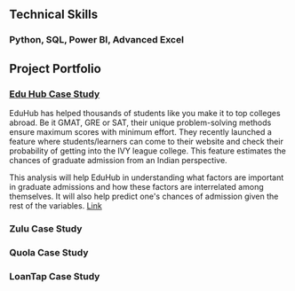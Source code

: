 ## Technical Skills 
### Python, SQL, Power BI, Advanced Excel

## Project Portfolio

### [Edu Hub Case Study](https://github.com/ShawhinT/example-portfolio/blob/main/_config.yml)
EduHub has helped thousands of students like you make it to top colleges abroad. Be it GMAT, GRE or SAT, their unique problem-solving methods ensure maximum scores with minimum effort. They recently launched a feature where students/learners can come to their website and check their probability of getting into the IVY league college. This feature estimates the chances of graduate admission from an Indian perspective.

This analysis will help EduHub in understanding what factors are important in graduate admissions and how these factors are interrelated among themselves. It will also help predict one's chances of admission given the rest of the variables.
[Link](https://github.com/ShawhinT/example-portfolio/blob/main/_config.yml)

### Zulu Case Study 

### Quola Case Study

### LoanTap Case Study
